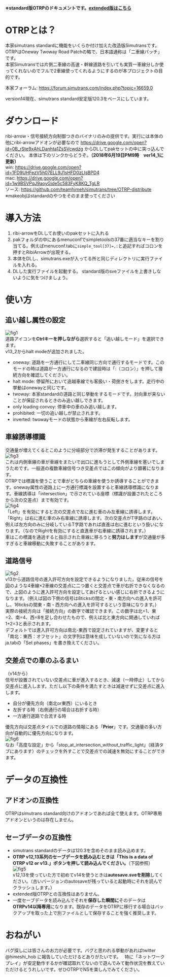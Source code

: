 **※standard版OTRPのドキュメントです。[extended版はこちら](https://github.com/teamhimeh/simutrans/blob/ex-OTRP-distribute/documentation/ex-OTRP_information.md)**
# OTRPとは？
本家simutrans standardに機能をいくらか付け加えた改造版Simutransです。  
OTRPはOneway Twoway Road Patchの略で、日本語通称は「二車線パッチ」です。  
本家Simutransでは片側二車線の高速・幹線道路を引いても実質一車線分しか使ってくれないのでフルで2車線使ってくれるようにするのが本プロジェクトの目的です。

本家フォーラム: https://forum.simutrans.com/index.php?topic=16659.0  

version14現在、simutrans standard安定版120.3をベースにしています。

# ダウンロード
ribi-arrow・信号接続方向制御つきのバイナリのみの提供です。実行には本体の他にribi-arrowアドオンが必要なので https://drive.google.com/open?id=0B_rSte9xAhLDanhta1ZsSVcwdzg からDLしてpakセットの中に突っ込んでください。
本体は下のリンクからどうぞ。**（2018年6月19日PM9時　ver14_1に更新）**  
win: https://drive.google.com/open?id=1FD9UHFezV5h07ELL9J1sHFD0zLIsBPD4  
mac: https://drive.google.com/open?id=1w9BSVPqJ9aoyGide5c583FyK8KQ_TgLR    
ソース: https://github.com/teamhimeh/simutrans/tree/OTRP-distribute  
※makeobjはstandardのやつをそのまま使ってください

# 導入方法
1. ribi-arrowをDLしてお使いのpakセットに入れる
2. pakフォルダの中にあるmenuconfでsimpletoolsの37番に適当なキーを割り当てる。例えばmenuconf.tabに`simple_tool[37]=,:`と追記すればコロンを押すとRibiArrowが出現する。
3. 本体をDLし、simutrans.exeが入ってる所と同じディレクトリに実行ファイルを入れる。
4. DLした実行ファイルを起動する。
standard版のsveファイルを上書きしないように気をつけましょう。

# 使い方
## 追い越し属性の設定
![fig1](images/fig1.png)  
道路アイコンを**Ctrlキーを押しながら**選択すると「追い越しモード」を選択できます。  
v13_2からhalt modeが追加されました。
- oneway: 道路を一方通行にして二車線同じ方向で通行するモードです。このモードの時は道路が一方通行になるので建設時は「:（コロン）」を押して接続方向を確認してください。
- halt mode: 停留所において追越車線でも客扱い・荷捌きをします。走行中の挙動はonewayと同じです。
- twoway: 本家standardの道路と同じ挙動をするモードです。対向車が来ないことが保証されるときのみ追い越しできます。
- only loading convoy: 停車中の車のみ追い越します。
- prohibited: 一切の追い越しが禁止されます。
- inverted: twowayモードの状態から車線が左右反転します。

## 車線誘導標識
交通量が増えてくるとこのように分岐部分で渋滞が発生することがあります。
![fig3](images/fig3.png)  
これは内側車線の車が車線をまたいで出口に進もうとして外側車線を塞いでしまうためです。一般道の複数車線信号つき交差点ではこの傾向がより顕著になります。  
OTRPでは標識を使うことで車がどちらの車線を使うか誘導することができます。oneway属性の道路上に一方通行標識を設置すると車線誘導標識になります。車線誘導は「intersection」で示されている座標（標識が設置されたところから次の交差点）まで有効です。  
![fig4](images/fig4.png)  
「Left」を有効にすると次の交差点で左に進む車のみ左車線に誘導します。「Right」は右に進む車のみ右車線に誘導します。次の交差点がT字路のばあい、例えば左方向のみに分岐しているT字路であれば直進は右に進むという扱いになります。（なのでRightを有効にすると直進車が右車線に誘導されます。）  
車はこの標識を通過すると指示された車線に移ろうと**努力はします**が交通量が多すぎると車線移動に失敗することがあります。

## 道路信号
![fig2](images/fig2.png)  
v13から道路信号の進入許可方向を設定できるようになりました。従来の信号を図のような4車線×2車線の交差点に二つ置くと交差点で車が右折できなくなるので、上図のように進入許可方向を設定してあげるといい感じに右折できるようになります。（例えば図の下側の信号は8ticksの間北・東・南方向への進入を許可し、16ticksの間東・南・西方向への進入を許可するという意味になります。）  
実際の接続方向は「接続方向」の数字で確認できます。この数字は北=1、東=2、南=4、西=8を足し合わせたもので、例えば北と東方向に開通していれば1+2=3と表示されます。  
デフォルトでは進入許可方向は南北-東西で設定されていますが、変更すると「南北：東西：オフセット」の文字列は意味を成していないので気になる方はja.tabの「Set phases」を書き換えてください。

## 交差点での車のふるまい
（v14から）  
信号が設置されていない交差点に車が進入するとき、減速（一時停止）してから交差点に進入します。ただし以下の条件を満たすときは減速せずに交差点に進入します。
- 自分が優先方向（南北or東西）にいるとき
- 左折する時（右側通行の場合は右折する時）
- 一方通行道路で合流する時

優先方向は交差点タイルでの道路の情報にある「**Prior**」です。交通量の多い方向が自動的に優先方向になります。  
![fig6](images/fig6.png)  
なお「高度な設定」から「stop_at_intersection_without_traffic_light」（経済タブにあります）のチェックを外すことで交差点での減速を無効にすることができます。

# データの互換性
## アドオンの互換性
OTRPはsimutrans standard向けのアドオンであれば全て使えます。OTRP専用アドオンというのは存在しません。
## セーブデータの互換性
- simutrans standardのデータは120.3を含めそのまま読み込めます。
- **OTRP v12,13系列のセーブデータを読み込むときは「This is a data of OTRP v12 or v13.」ボタンを押して読み込んでください。**（下図参照）  
![fig5](images/fig5.png)  
v12,13を使っていた方で初めてv14を使うときは**autosave.sveを削除**してください。（古いバージョンのautosaveが残っていると起動時にそれを読んでクラッシュします。）
- extended版OTRPとの互換性はありません。
- 一度セーブデータを読み込んでそれを**保存した瞬間に**そのデータは**OTRPv14以降専用**になります。既存のデータをOTRPに移行する場合はバックアップを取った上で別ファイルとして保存することを強く推奨します。

# おねがい
バグ探しには皆さんのお力が必要です。バグと思われる挙動があればtwitter @himeshi_hob に報告していただけるとありがたいです。  
特に「ネットワークプレイ」が安定動作するかが確認取れてないので遊んでみて動作状況を教えていただけるとうれしいです。ぜひOTRPでNSを楽しんでみてください。
